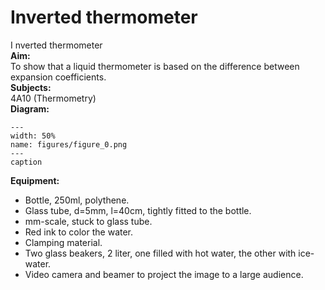 # Inverted thermometer 
 I nverted thermometer   
<b> Aim: </b>  
 To show that a liquid thermometer is based on the difference between expansion coefficients.    
<b> Subjects: </b>  
 4A10 (Thermometry)   
<b> Diagram: </b>  
   
```{figure} figures/figure_0.png  
---  
width: 50%  
name: figures/figure_0.png  
---  
caption  
``` 
      
<b> Equipment: </b>  
 
 *  Bottle, 250ml, polythene. 
 *  Glass tube, d=5mm, l=40cm, tightly fitted to the bottle. 
 *  mm-scale, stuck to glass tube. 
 *  Red ink to color the water. 
 *  Clamping material. 
 *  Two glass beakers, 2 liter, one filled with hot water, the other with ice-water. 
 *  Video camera and beamer to project the image to a large audience.
 